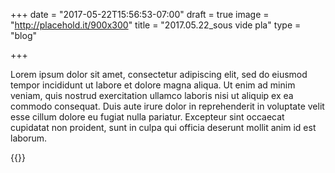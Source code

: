+++
date = "2017-05-22T15:56:53-07:00"
draft = true
image = "http://placehold.it/900x300"
title = "2017.05.22_sous vide pla"
type = "blog"

+++

Lorem ipsum dolor sit amet, consectetur adipiscing elit, sed do eiusmod tempor incididunt ut labore et dolore magna aliqua. Ut enim ad minim veniam, quis nostrud exercitation ullamco laboris nisi ut aliquip ex ea commodo consequat. Duis aute irure dolor in reprehenderit in voluptate velit esse cillum dolore eu fugiat nulla pariatur. Excepteur sint occaecat cupidatat non proident, sunt in culpa qui officia deserunt mollit anim id est laborum.

{{<vid src="https://gfycat.com/ifr/DimpledPoisedKoala">}}